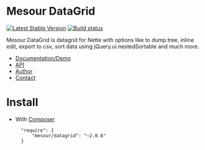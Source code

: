 # Mesour DataGrid

[![Latest Stable Version](https://img.shields.io/github/release/mesour/datagrid.svg)](https://github.com/mesour/DataGrid/releases "Latest Stable Version") [![Build status](https://img.shields.io/travis/mesour/DataGrid/v2.0.6.svg)](https://travis-ci.org/mesour/DataGrid "Build status")

Mesour DataGrid is datagrid for Nette with options like to dump tree, inline edit, export to csv, sort data using jQuery.ui.nestedSortable and much more.

- [Documentation/Demo](http://grid.mesour.com)
- [API](http://apis.mesour.com/api/DataGrid2.0.6/)
- [Author](http://mesour.com)
- [Contact](http://mesour.com/contact)

# Install

- With [Composer](https://getcomposer.org)

        "require": {
            "mesour/datagrid": "~2.0.6"
        }
